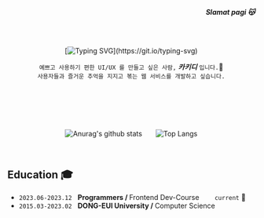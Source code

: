 <div align="right">
   <p><strong><i>Slamat pagi 😽</i></strong></p>
</div>
<br /> <br />
<div align="center">
   
   [![Typing SVG](https://readme-typing-svg.demolab.com?font=Reem+Kufi+Fun&weight=700&size=50&duration=2500&pause=1500&color=0477BF&center=true&vCenter=true&width=500&height=60&lines=Annyeong-haseyo!;KhakiD++imnida.)](https://git.io/typing-svg)

`예쁘고 사용하기 편한 UI/UX 를 만들고 싶은 사람,`&nbsp;<b><i>카키디</i></b>&nbsp;`입니다.`👋<br/> 
`사용자들과 즐거운 추억을 지지고 볶는 웹 서비스를 개발하고 싶습니다.`
  
</div>

<br />

#

<br />



<div align="center">
 
![Anurag's github stats](https://github-readme-stats.vercel.app/api?username=khakhid&show_icons=true&theme=swift)&nbsp;&nbsp;&nbsp;&nbsp;&nbsp;&nbsp; ![Top Langs](https://github-readme-stats.vercel.app/api/top-langs/?username=khakhid&layout=compact&theme=swift)
</div>

<br />

## Education 🎓

<div align="left">
   
   - `2023.06-2023.12` &nbsp; <b>Programmers / </b>Frontend Dev-Course&nbsp;&nbsp;&nbsp;&nbsp;&nbsp;&nbsp;&nbsp;&nbsp;`current` 🔭
   -  `2015.03-2023.02` &nbsp; <b>DONG-EUI University / </b>Computer Science
</div>

